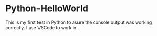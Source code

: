 # Python-HelloWorld
This is my first test in Python to asure the console output was working correctly. I use VSCode to work in. 
